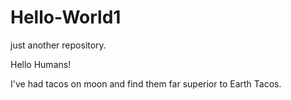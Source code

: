 # Hello-World1
just another repository.

Hello Humans!

I've had tacos on moon and find them far superior to Earth Tacos.
